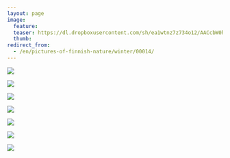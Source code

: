```yaml
---
layout: page
image:
  feature:
  teaser: https://dl.dropboxusercontent.com/sh/ea1wtnz7z734o12/AACcbW0hTU-LLtLtD6N6GKtoa/luontokuvat/talvi/DSC18187-245px.jpg
  thumb:
redirect_from:
  - /en/pictures-of-finnish-nature/winter/00014/
---
```


[![](https://dl.dropboxusercontent.com/sh/ea1wtnz7z734o12/AAATEnl0nZAKh664zSH0OIJ2a/luontokuvat/talvi/DSC18077-800px.jpg)](https://dl.dropboxusercontent.com/sh/ea1wtnz7z734o12/AAClVEhs7XyU9LgnXy1miE-ba/luontokuvat/talvi/DSC18077.jpg)

[![](https://dl.dropboxusercontent.com/sh/ea1wtnz7z734o12/AACezAqmmCuw4U2JsuFOLJxUa/luontokuvat/talvi/DSC18119-800px.jpg)](https://dl.dropboxusercontent.com/sh/ea1wtnz7z734o12/AACvQ-Us5kqLntOcEWrxOhb4a/luontokuvat/talvi/DSC18119.jpg)

[![](https://dl.dropboxusercontent.com/sh/ea1wtnz7z734o12/AABCi4namAs21ulu9HCJrd8Ra/luontokuvat/talvi/DSC18120-800px.jpg)](https://dl.dropboxusercontent.com/sh/ea1wtnz7z734o12/AACBs_pWgYF6tDzaEZ6SXkvUa/luontokuvat/talvi/DSC18120.jpg)

[![](https://dl.dropboxusercontent.com/sh/ea1wtnz7z734o12/AAAPXMo49AyFnm_IJVddidP9a/luontokuvat/talvi/DSC18124-800px.jpg)](https://dl.dropboxusercontent.com/sh/ea1wtnz7z734o12/AACrTOijeuGKyufoKb-ZfJRxa/luontokuvat/talvi/DSC18124.jpg)

[![](https://dl.dropboxusercontent.com/sh/ea1wtnz7z734o12/AAA6OGMOWW6HF-sYHjne-yWza/luontokuvat/talvi/DSC18126-800px.jpg)](https://dl.dropboxusercontent.com/sh/ea1wtnz7z734o12/AABn4inP3MuWiD9twdCfXzwTa/luontokuvat/talvi/DSC18126.jpg)

[![](https://dl.dropboxusercontent.com/sh/ea1wtnz7z734o12/AADnnjqcW88_ThkJQvpI7s94a/luontokuvat/talvi/DSC18503-800px.jpg)](https://dl.dropboxusercontent.com/sh/ea1wtnz7z734o12/AAD8Fit-jLZFV_d-xcrsjyLda/luontokuvat/talvi/DSC18503.jpg)

[![](https://dl.dropboxusercontent.com/sh/ea1wtnz7z734o12/AAAFJ0jF73tk9t-z2fDC97zba/luontokuvat/talvi/DSC18187-800px.jpg)](https://dl.dropboxusercontent.com/sh/ea1wtnz7z734o12/AACtKls3YqFAx9To24gIqpf0a/luontokuvat/talvi/DSC18187.jpg)
